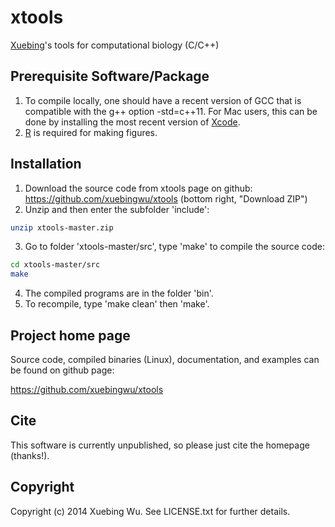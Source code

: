 # xtools

[Xuebing](http://www.mit.edu/~wuxbl)'s tools for computational biology (C/C++)


## Prerequisite Software/Package

1. To compile locally, one should have a recent version of GCC that is compatible with the g++ option -std=c++11. For Mac users, this can be done by installing the most recent version of [Xcode](https://developer.apple.com/xcode/downloads/).
2. [R](http://www.r-project.org/) is required for making figures.

## Installation
1. Download the source code from xtools page on github: https://github.com/xuebingwu/xtools (bottom right, "Download ZIP")
2. Unzip and then enter the subfolder 'include':

```sh
unzip xtools-master.zip
``` 
3. Go to folder 'xtools-master/src', type 'make' to compile the source code:
```sh
cd xtools-master/src
make 
``` 
4. The compiled programs are in the folder 'bin'.
5. To recompile, type 'make clean' then 'make'.


## Project home page

Source code, compiled binaries (Linux), documentation, and examples can be found on github page:

https://github.com/xuebingwu/xtools


## Cite

This software is currently unpublished, so please just cite the homepage (thanks!).

## Copyright

Copyright (c) 2014 Xuebing Wu. See LICENSE.txt for further details.
